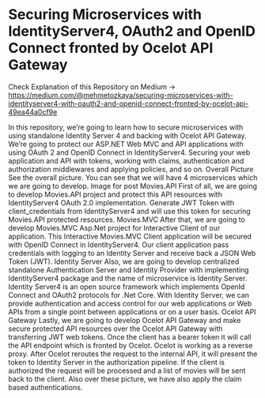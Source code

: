 # Securing Microservices with IdentityServer4, OAuth2 and OpenID Connect fronted by Ocelot API Gateway

Check Explanation of this Repository on Medium -> https://medium.com/@mehmetozkaya/securing-microservices-with-identityserver4-with-oauth2-and-openid-connect-fronted-by-ocelot-api-49ea44a0cf9e

In this repository, we’re going to learn how to secure microservices with using standalone Identity Server 4 and backing with Ocelot API Gateway. We’re going to protect our ASP.NET Web MVC and API applications with using OAuth 2 and OpenID Connect in IdentityServer4. Securing your web application and API with tokens, working with claims, authentication and authorization middlewares and applying policies, and so on.
Overall Picture
See the overall picture. You can see that we will have 4 microservices which we are going to develop.
Image for post
Movies.API
First of all, we are going to develop Movies.API project and protect this API resources with IdentityServer4 OAuth 2.0 implementation. Generate JWT Token with client_credentials from IdentityServer4 and will use this token for securing Movies.API protected resources.
Movies.MVC
After that, we are going to develop Movies.MVC Asp.Net project for Interactive Client of our application. This Interactive Movies.MVC Client application will be secured with OpenID Connect in IdentityServer4. Our client application pass credentials with logging to an Identity Server and receive back a JSON Web Token (JWT).
Identity Server
Also, we are going to develop centralized standalone Authentication Server and Identity Provider with implementing IdentityServer4 package and the name of microservice is Identity Server.
Identity Server4 is an open source framework which implements OpenId Connect and OAuth2 protocols for .Net Core.
With Identity Server, we can provide authentication and access control for our web applications or Web APIs from a single point between applications or on a user basis.
Ocelot API Gateway
Lastly, we are going to develop Ocelot API Gateway and make secure protected API resources over the Ocelot API Gateway with transferring JWT web tokens.
Once the client has a bearer token it will call the API endpoint which is fronted by Ocelot. Ocelot is working as a reverse proxy.
After Ocelot reroutes the request to the internal API, it will present the token to Identity Server in the authorization pipeline. If the client is authorized the request will be processed and a list of movies will be sent back to the client.
Also over these picture, we have also apply the claim based authentications.
